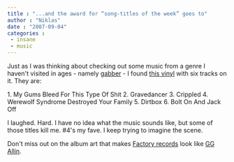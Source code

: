 ```yaml
---
title : "...and the award for “song-titles of the week” goes to"
author : "Niklas"
date : "2007-09-04"
categories : 
 - insane
 - music
---
```


Just as I was thinking about checking out some music from a genre I haven't visited in ages - namely [gabber](http://en.wikipedia.org/wiki/Gabber) - I found [this vinyl](http://www.cargorecords.co.uk/release_zoom.php?item=3282&tab=1) with six tracks on it. They are:

1\. My Gums Bleed For This Type Of Shit 2. Gravedancer 3. Crippled 4. Werewolf Syndrome Destroyed Your Family 5. Dirtbox 6. Bolt On And Jack Off

I laughed. Hard. I have no idea what the music sounds like, but some of those titles kill me. #4's my fave. I keep trying to imagine the scene.

Don't miss out on the album art that makes [Factory records](http://en.wikipedia.org/wiki/Factory_Records) look like [GG Allin](http://en.wikipedia.org/wiki/GG_Allin).
